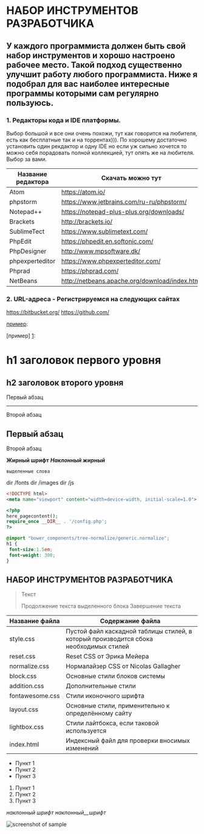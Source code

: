 НАБОР ИНСТРУМЕНТОВ РАЗРАБОТЧИКА
=====================
У каждого программиста должен быть свой набор инструментов и хорошо настроено рабочее место. Такой подход существенно улучшит работу любого программиста. 
Ниже я подобрал для вас наиболее интересные программы которыми сам регулярно пользуюсь.
-----------------------------------
### 1. Редакторы кода и IDE платформы. 
Выбор большой и все они очень похожи, тут как говорится на любителя, есть как бесплатные так и на торрентах))). 
По хорошему достаточно установить один рекдактор и одну IDE но если уж сильно хочется то можно себя порадовать полной коллекцией, тут опять же на любителя.
Выбор за вами.

Название редактора| Скачать можно тут    
------------------|----------------------
Atom              | <https://atom.io/>
phpstorm          | <https://www.jetbrains.com/ru-ru/phpstorm/>
Notepad++         | <https://notepad-plus-plus.org/downloads/>
Brackets          | <http://brackets.io/>
SublimeTect       | <https://www.sublimetext.com/>
PhpEdit           | <https://phpedit.en.softonic.com/>
PhpDesigner       | <http://www.mpsoftware.dk/>
phpexperteditor   | <https://www.phpexperteditor.com/>
Phprad            | <https://phprad.com/>
NetBeans          | <http://netbeans.apache.org/download/index.html>



### 2. URL-адреса - Регистрируемся на следующих сайтах
https://bitbucket.org/
https://github.com/



[пример][id]:

[пример] [1]: 

[id]: http://example.com/ "Необязательная подсказка"
[1]:  http://myexample.com/ "подсказка"

h1 заголовок первого уровня
=====================

h2 заголовок второго уровня
-----------------------------------

Первый абзац
***
Второй абзац

Первый абзац
---
Второй абзац

**Жирный шрифт**
***Наклонный жирный***

`выделенные слова`

 dir /fonts
 dir /images
 dir /js
 
 ```html
<!DOCTYPE html>
<meta name="viewport" content="width=device-width, initial-scale=1.0">
```

```php
<?php
here_pagecontent(); 
require_once __DIR__ . '/config.php';
?>
```


```scss /* или css */
@import "bower_components/tree-normalize/generic.normalize";
h1 {
 font-size:1.5em;
 font-weight: 300;
}
```
## НАБОР ИНСТРУМЕНТОВ РАЗРАБОТЧИКА ##

> Текст
> 
> Продолжение текста выделенного блока
> Завершение текста


Название файла  | Содержание файла
----------------|----------------------
style.css       | Пустой файл каскадной таблицы стилей, в который производится сбока необходимых стилей
reset.css       | Reset CSS от Эрика Мейера
normalize.css   | Нормалайзер CSS от Nicolas Gallagher
block.css       | Основные стили блоков системы
addition.css    | Дополнительные стили
fontawesome.css | Стили иконочного шрифта
layout.css      | Основные стили, применительно к определённому сайту
lightbox.css    | Стили лайтбокса, если таковой используется
index.html      | Индексный файл для проверки вносимых изменений

* Пункт 1
* Пункт 2
* Пункт 3

1. Пункт 1
2. Пункт 2
3. Пункт 3

_наклонный_ _шрифт_ _наклонный__шрифт_

![screenshot of sample](http://webdesign.ru.net/images/Heydon_min.jpg)
